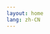 ```yaml
---
layout: home
lang: zh-CN
---
```

<!-- 
{% include navheader.html %}

{% include services.html %}
{% include portfolio_grid.html %}
{% include about.html %}
{% include timeline.html %}
{% include team.html %}
{% include clients.html %}
{% include contact.html %}
-->